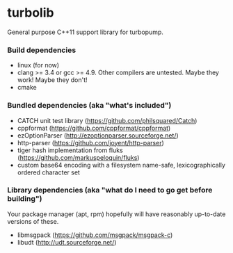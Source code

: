 # turbolib

General purpose C++11 support library for turbopump.

### Build dependencies

* linux (for now)
* clang >= 3.4 or gcc >= 4.9. Other compilers are untested. Maybe they work! Maybe they don't!
* cmake

### Bundled dependencies (aka "what's included")

* CATCH unit test library (https://github.com/philsquared/Catch)
* cppformat (https://github.com/cppformat/cppformat)
* ezOptionParser (http://ezoptionparser.sourceforge.net/)
* http-parser (https://github.com/joyent/http-parser)
* tiger hash implementation from fluks (https://github.com/markuspeloquin/fluks)
* custom base64 encoding with a filesystem name-safe, lexicographically ordered character set

### Library dependencies (aka "what do I need to go get before building")

Your package manager (apt, rpm) hopefully will have reasonably up-to-date versions of these.
* libmsgpack (https://github.com/msgpack/msgpack-c)
* libudt (http://udt.sourceforge.net/)


